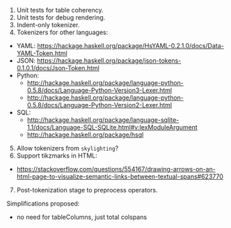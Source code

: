 1. Unit tests for table coherency.
2. Unit tests for debug rendering.
3. Indent-only tokenizer.
4. Tokenizers for other languages:
  - YAML: https://hackage.haskell.org/package/HsYAML-0.2.1.0/docs/Data-YAML-Token.html
  - JSON: https://hackage.haskell.org/package/json-tokens-0.1.0.1/docs/Json-Token.html
  - Python:
      * http://hackage.haskell.org/package/language-python-0.5.8/docs/Language-Python-Version3-Lexer.html
      * http://hackage.haskell.org/package/language-python-0.5.8/docs/Language-Python-Version2-Lexer.html
  - SQL:
      * http://hackage.haskell.org/package/language-sqlite-1.1/docs/Language-SQL-SQLite.html#v:lexModuleArgument
      * http://hackage.haskell.org/package/hsql
5. Allow tokenizers from `skylighting`?
6. Support tikzmarks in HTML:
  - https://stackoverflow.com/questions/554167/drawing-arrows-on-an-html-page-to-visualize-semantic-links-between-textual-spans#623770
7. Post-tokenization stage to preprocess operators.

Simplifications proposed:
* no need for tableColumns, just total colspans
